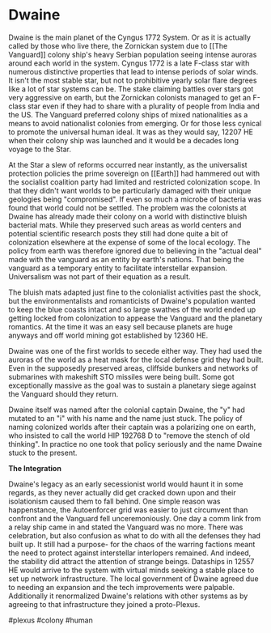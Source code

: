 # Dwaine

Dwaine is the main planet of the Cyngus 1772 System.  Or as it is actually called by those who live there, the Zornickan system due to [[The Vanguard]] colony ship's heavy Serbian population seeing intense auroras around each world in the system.  Cyngus 1772 is a late F-class star with numerous distinctive properties that lead to intense periods of solar winds.  It isn't the most stable star, but not to prohibitive yearly solar flare degrees like a lot of star systems can be.  The stake claiming battles over stars got very aggressive on earth, but the Zornickan colonists managed to get an F-class star even if they had to share with a plurality of people from India and the US.  The Vanguard preferred colony ships of mixed nationalities as a means to avoid nationalist colonies from emerging.  Or for those less cynical to promote the universal human ideal.  It was as they would say, 12207 HE when their colony ship was launched and it would be a decades long voyage to the Star.

At the Star a slew of reforms occurred near instantly, as the universalist protection policies the prime sovereign on [[Earth]] had hammered out with the socialist coalition party had limited and restricted colonization scope.  In that they didn't want worlds to be particularly damaged with their unique geologies being "compromised".  If even so much a microbe of bacteria was found that world could not be settled.  The problem was the colonists at Dwaine has already made their colony on a world with distinctive bluish bacterial mats.  While they preserved such areas as world centers and potential scientific research posts they still had done quite a bit of colonization elsewhere at the expense of some of the local ecology.  The policy from earth was therefore ignored due to believing in the "actual deal" made with the vanguard as an entity by earth's nations.  That being the vanguard as a temporary entity to facilitate interstellar expansion.  Universalism was not part of their equation as a result.  

The bluish mats adapted just fine to the colonialist activities past the shock, but the environmentalists and romanticists of Dwaine's population wanted to keep the blue coasts intact and so large swathes of the world ended up getting locked from colonization to appease the Vanguard and the planetary romantics.  At the time it was an easy sell because planets are huge anyways and off world mining got established by 12360 HE.

Dwaine was one of the first worlds to secede either way.  They had used the auroras of the world as a heat mask for the local defense grid they had built.  Even in the supposedly preserved areas, cliffside bunkers and networks of submarines with makeshift STO missiles were being built.  Some got exceptionally massive as the goal was to sustain a planetary siege against the Vanguard should they return.  

Dwaine itself was named after the colonial captain Dwaine, the "y" had mutated to an "i" with his name and the name just stuck.  The policy of naming colonized worlds after their captain was a polarizing one on earth, who insisted to call the world HIP 192768 D to "remove the stench of old thinking".  In practice no one took that policy seriously and the name Dwaine stuck to the present. 

**The Integration**

Dwaine's legacy as an early secessionist world would haunt it in some regards, as they never actually did get cracked down upon and their isolationism caused them to fall behind.  One simple reason was happenstance, the Autoenforcer grid was easier to just circumvent than confront and the Vanguard fell unceremoniously.  One day a comm link from a relay ship came in and stated the Vanguard was no more.  There was celebration, but also confusion as what to do with all the defenses they had built up.  It still had a purpose- for the chaos of the warring factions meant the need to protect against interstellar interlopers remained.  And indeed, the stability did attract the attention of strange beings.  Dataships in 12557 HE would arrive to the system with virtual minds seeking a stable place to set up network infrastructure.  The local government of Dwaine agreed due to needing an expansion and the tech improvements were palpable.  Additionally it renormalized Dwaine's relations with other systems as by agreeing to that infrastructure they joined a proto-Plexus.

#plexus 
#colony 
#human 